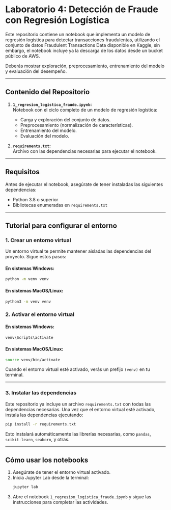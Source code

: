 # Laboratorio 4: Detección de Fraude con Regresión Logística

Este repositorio contiene un notebook que implementa un modelo de regresión logística para detectar transacciones fraudulentas, utilizando el conjunto de datos Fraudulent Transactions Data disponible en Kaggle, sin embargo, el notebook incluye ya la descarga de los datos desde un bucket público de AWS. 

Deberás mostrar exploración, preprocesamiento, entrenamiento del modelo y evaluación del desempeño.

---

## **Contenido del Repositorio**

1. **`1_regresion_logistica_fraude.ipynb`:**  
   Notebook con el ciclo completo de un modelo de regresión logística:
   - Carga y exploración del conjunto de datos.
   - Preprocesamiento (normalización de características).
   - Entrenamiento del modelo.
   - Evaluación del modelo.

2. **`requirements.txt`:**  
   Archivo con las dependencias necesarias para ejecutar el notebook.

---

## **Requisitos**

Antes de ejecutar el notebook, asegúrate de tener instaladas las siguientes dependencias:
- Python 3.8 o superior
- Bibliotecas enumeradas en `requirements.txt`

---

## **Tutorial para configurar el entorno**

### 1. Crear un entorno virtual
Un entorno virtual te permite mantener aisladas las dependencias del proyecto. Sigue estos pasos:

#### En sistemas Windows:
```bash
python -m venv venv
```

#### En sistemas MacOS/Linux:
```bash
python3 -m venv venv
```

### 2. Activar el entorno virtual

#### En sistemas Windows:
```bash
venv\Scripts\activate
```

#### En sistemas MacOS/Linux:
```bash
source venv/bin/activate
```

Cuando el entorno virtual esté activado, verás un prefijo `(venv)` en tu terminal.

---

### 3. Instalar las dependencias
Este repositorio ya incluye un archivo `requirements.txt` con todas las dependencias necesarias. Una vez que el entorno virtual esté activado, instala las dependencias ejecutando:

```bash
pip install -r requirements.txt
```

Esto instalará automáticamente las librerías necesarias, como `pandas`, `scikit-learn`, `seaborn`, y otras.

---

## **Cómo usar los notebooks**

1. Asegúrate de tener el entorno virtual activado.
2. Inicia Jupyter Lab desde la terminal:
   ```bash
   jupyter lab
   ```
3. Abre el notebook `1_regresion_logistica_fraude.ipynb` y sigue las instrucciones para completar las actividades.